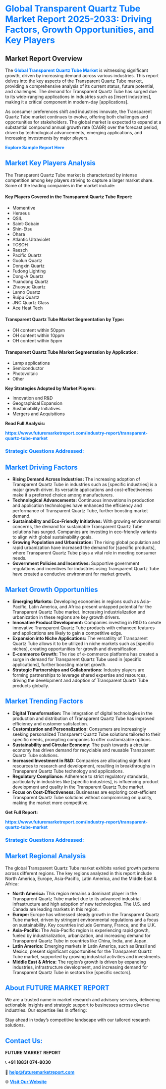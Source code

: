 <h1 style="color: #007BFF;">Global Transparent Quartz Tube Market Report 2025-2033: Driving Factors, Growth Opportunities, and Key Players</h1>

<section id="overview">
<h2>Market Report Overview</h2>
<p>The <a href="https://www.futuremarketreport.com/industry-report/transparent-quartz-tube-market" style="color: #007BFF; text-decoration: none;"><strong>Global Transparent Quartz Tube Market</strong></a> is witnessing significant growth, driven by increasing demand across various industries. This report delves into the key aspects of the Transparent Quartz Tube market, providing a comprehensive analysis of its current status, future potential, and challenges. The demand for Transparent Quartz Tube has surged due to its wide-ranging applications in industries such as [insert industries], making it a critical component in modern-day [applications].</p>
<p>As consumer preferences shift and industries innovate, the Transparent Quartz Tube market continues to evolve, offering both challenges and opportunities for stakeholders. The global market is expected to expand at a substantial compound annual growth rate (CAGR) over the forecast period, driven by technological advancements, emerging applications, and increasing investments by major players.</p>
</section>

<section id="overview">
<p><a href="https://www.futuremarketreport.com/request-sample/reportId=26604" style="color: #007BFF; text-decoration: none;"><strong>Explore Sample Report Here</strong></a></p>
</section>

<section id="key-players">
<h2 style="color: #007BFF;">Market Key Players Analysis</h2>
<p>The Transparent Quartz Tube market is characterized by intense competition among key players striving to capture a larger market share. Some of the leading companies in the market include:</p>
<h4>Key Players Covered in the Transparent Quartz Tube Report:</h4>
<ul><li>Momentive</li><li>Heraeus</li><li>QSIL</li><li>Saint-Gobain</li><li>Shin-Etsu</li><li>Ohara</li><li>Atlantic Ultraviolet</li><li>TOSOH</li><li>Raesch</li><li>Pacific Quartz</li><li>Guolun Quartz</li><li>Dongxin Quartz</li><li>Fudong Lighting</li><li>Dong-A Quartz</li><li>Yuandong Quartz</li><li>Zhuoyue Quartz</li><li>Lanno Quartz</li><li>Ruipu Quartz</li><li>JNC Quartz Glass</li><li>Ace Heat Tech</li></ul>
<h4>Transparent Quartz Tube Market Segmentation by Type:</h4>
<ul><li>OH content within 50ppm</li><li>OH content within 10ppm</li><li>OH content within 5ppm</li></ul>

<h4>Transparent Quartz Tube Market Segmentation by Application:</h4>
<ul><li>Lamp applications</li><li>Semiconductor</li><li>Photovoltaic</li><li>Other</li></ul>
<p><strong>Key Strategies Adopted by Market Players:</strong></p>
<ul>
<li>Innovation and R&D</li>
<li>Geographical Expansion</li>
<li>Sustainability Initiatives</li>
<li>Mergers and Acquisitions</li>
</ul>
</section>

<section>
<p><strong>Read Full Analysis: </strong></p><a href="https://www.futuremarketreport.com/industry-report/transparent-quartz-tube-market" style="color: #007BFF; text-decoration: none;"><strong>https://www.futuremarketreport.com/industry-report/transparent-quartz-tube-market</strong></a>
<h3 style="color: #007BFF;">Strategic Questions Addressed:</h3>
</section>

<section id="driving-factors">
<h2 style="color: #007BFF;">Market Driving Factors</h2>
<ul>
<li><strong>Rising Demand Across Industries:</strong> The increasing adoption of Transparent Quartz Tube in industries such as [specific industries] is a major growth driver. Its versatile applications and cost-effectiveness make it a preferred choice among manufacturers.</li>
<li><strong>Technological Advancements:</strong> Continuous innovations in production and application technologies have enhanced the efficiency and performance of Transparent Quartz Tube, further boosting market demand.</li>
<li><strong>Sustainability and Eco-Friendly Initiatives:</strong> With growing environmental concerns, the demand for sustainable Transparent Quartz Tube solutions has surged. Companies are investing in eco-friendly variants to align with global sustainability goals.</li>
<li><strong>Growing Population and Urbanization:</strong> The rising global population and rapid urbanization have increased the demand for [specific products], where Transparent Quartz Tube plays a vital role in meeting consumer needs.</li>
<li><strong>Government Policies and Incentives:</strong> Supportive government regulations and incentives for industries using Transparent Quartz Tube have created a conducive environment for market growth.</li>
</ul>
</section>

<section id="growth-opportunities">
<h2 style="color: #007BFF;">Market Growth Opportunities</h2>
<ul>
<li><strong>Emerging Markets:</strong> Developing economies in regions such as Asia-Pacific, Latin America, and Africa present untapped potential for the Transparent Quartz Tube market. Increasing industrialization and urbanization in these regions are key growth drivers.</li>
<li><strong>Innovative Product Development:</strong> Companies investing in R&D to create innovative Transparent Quartz Tube products with enhanced features and applications are likely to gain a competitive edge.</li>
<li><strong>Expansion into Niche Applications:</strong> The versatility of Transparent Quartz Tube allows it to be utilized in niche markets such as [specific niches], creating opportunities for growth and diversification.</li>
<li><strong>E-commerce Growth:</strong> The rise of e-commerce platforms has created a surge in demand for Transparent Quartz Tube used in [specific applications], further boosting market growth.</li>
<li><strong>Strategic Partnerships and Collaborations:</strong> Industry players are forming partnerships to leverage shared expertise and resources, driving the development and adoption of Transparent Quartz Tube products globally.</li>
</ul>
</section>

<section id="trending-factors">
<h2 style="color: #007BFF;">Market Trending Factors</h2>
<ul>
<li><strong>Digital Transformation:</strong> The integration of digital technologies in the production and distribution of Transparent Quartz Tube has improved efficiency and customer satisfaction.</li>
<li><strong>Customization and Personalization:</strong> Consumers are increasingly seeking personalized Transparent Quartz Tube solutions tailored to their specific needs, prompting companies to offer customizable options.</li>
<li><strong>Sustainability and Circular Economy:</strong> The push towards a circular economy has driven demand for recyclable and reusable Transparent Quartz Tube solutions.</li>
<li><strong>Increased Investment in R&D:</strong> Companies are allocating significant resources to research and development, resulting in breakthroughs in Transparent Quartz Tube technology and applications.</li>
<li><strong>Regulatory Compliance:</strong> Adherence to strict regulatory standards, particularly in industries like [specific industries], is influencing product development and quality in the Transparent Quartz Tube market.</li>
<li><strong>Focus on Cost-Effectiveness:</strong> Businesses are exploring cost-efficient Transparent Quartz Tube solutions without compromising on quality, making the market more competitive.</li>
</ul>
</section>

<section>
<p><strong>Get Full Report: </strong></p><a href="https://www.futuremarketreport.com/industry-report/transparent-quartz-tube-market" style="color: #007BFF; text-decoration: none;"><strong>https://www.futuremarketreport.com/industry-report/transparent-quartz-tube-market</strong></a>
<h3 style="color: #007BFF;">Strategic Questions Addressed:</h3>
</section>


<section id="regional-analysis">
<h2 style="color: #007BFF;">Market Regional Analysis</h2>
<p>The global Transparent Quartz Tube market exhibits varied growth patterns across different regions. The key regions analyzed in this report include North America, Europe, Asia-Pacific, Latin America, and the Middle East & Africa:</p>
<ul>
<li><strong>North America:</strong> This region remains a dominant player in the Transparent Quartz Tube market due to its advanced industrial infrastructure and high adoption of new technologies. The U.S. and Canada are leading markets in this region.</li>
<li><strong>Europe:</strong> Europe has witnessed steady growth in the Transparent Quartz Tube market, driven by stringent environmental regulations and a focus on sustainability. Key countries include Germany, France, and the U.K.</li>
<li><strong>Asia-Pacific:</strong> The Asia-Pacific region is experiencing rapid growth, fueled by industrialization, urbanization, and increasing demand for Transparent Quartz Tube in countries like China, India, and Japan.</li>
<li><strong>Latin America:</strong> Emerging markets in Latin America, such as Brazil and Mexico, present significant opportunities for the Transparent Quartz Tube market, supported by growing industrial activities and investments.</li>
<li><strong>Middle East & Africa:</strong> The region’s growth is driven by expanding industries, infrastructure development, and increasing demand for Transparent Quartz Tube in sectors like [specific sectors].</li>
</ul>
</section>

<footer>
<h2 style="color: #007BFF;">About FUTURE MARKET REPORT</h2>
<p>We are a trusted name in market research and advisory services, delivering actionable insights and strategic support to businesses across diverse industries. Our expertise lies in offering:</p>

<p>Stay ahead in today’s competitive landscape with our tailored research solutions.</p>

<h2 style="color: #007BFF;">Contact Us:</h2>
<p><strong>FUTURE MARKET REPORT</strong></p>
<p>📞 <strong>+91 (883) 074-8030</strong></p>
<p>📧 <strong><a href="mailto:help@futuremarketreport.com" style="color: #007BFF;">help@futuremarketreport.com</a></strong></p>
<p>🌐 <strong><a href="https://www.futuremarketreport.com/" style="color: #007BFF;">Visit Our Website</a></strong></p>
</footer>